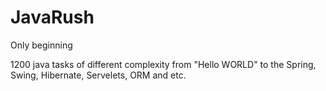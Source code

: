 # JavaRush
Only beginning 


1200 java tasks of different complexity from "Hello WORLD" to the Spring, Swing, Hibernate, Servelets, ORM and etc.
